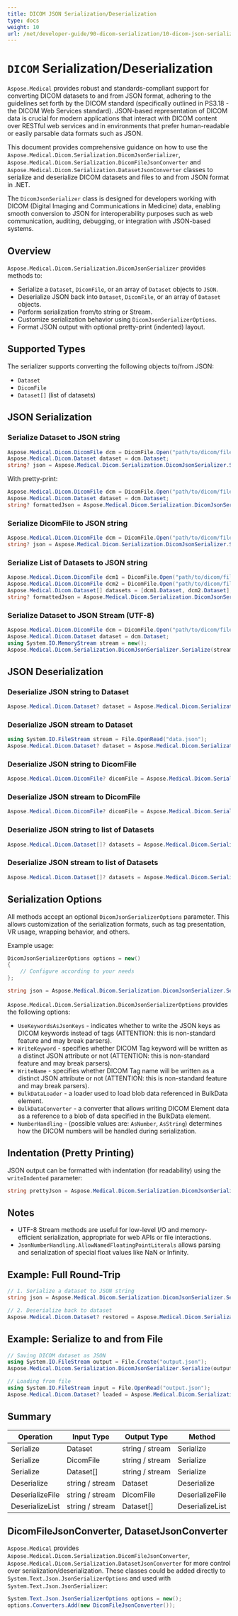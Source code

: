 ```yaml
---
title: DICOM JSON Serialization/Deserialization
type: docs
weight: 10
url: /net/developer-guide/90-dicom-serialization/10-dicom-json-serialization/
---
```



# `DICOM` Serialization/Deserialization

`Aspose.Medical` provides robust and standards-compliant support for converting DICOM datasets to and from JSON format, adhering to the guidelines set forth by the DICOM standard (specifically outlined in PS3.18 - the DICOM Web Services standard). JSON-based representation of DICOM data is crucial for modern applications that interact with DICOM content over RESTful web services and in environments that prefer human-readable or easily parsable data formats such as JSON.

This document provides comprehensive guidance on how to use the `Aspose.Medical.Dicom.Serialization.DicomJsonSerializer`, `Aspose.Medical.Dicom.Serialization.DicomFileJsonConverter` and `Aspose.Medical.Dicom.Serialization.DatasetJsonConverter` classes to serialize and deserialize DICOM datasets and files to and from JSON format in .NET.

The `DicomJsonSerializer` class is designed for developers working with DICOM (Digital Imaging and Communications in Medicine) data, enabling smooth conversion to JSON for interoperability purposes such as web communication, auditing, debugging, or integration with JSON-based systems.

## Overview

`Aspose.Medical.Dicom.Serialization.DicomJsonSerializer` provides methods to:

- Serialize a `Dataset`, `DicomFile`, or an array of `Dataset` objects to `JSON`.
- Deserialize JSON back into `Dataset`, `DicomFile`, or an array of `Dataset` objects.
- Perform serialization from/to string or Stream.
- Customize serialization behavior using `DicomJsonSerializerOptions`.
- Format JSON output with optional pretty-print (indented) layout.

## Supported Types

The serializer supports converting the following objects to/from JSON:

- `Dataset`
- `DicomFile`
- `Dataset[]` (list of datasets)

## JSON Serialization

### Serialize Dataset to JSON string

```csharp
Aspose.Medical.Dicom.DicomFile dcm = DicomFile.Open("path/to/dicom/file.dcm");
Aspose.Medical.Dicom.Dataset dataset = dcm.Dataset;
string? json = Aspose.Medical.Dicom.Serialization.DicomJsonSerializer.Serialize(dataset);
```

With pretty-print:

```csharp
Aspose.Medical.Dicom.DicomFile dcm = DicomFile.Open("path/to/dicom/file.dcm");
Aspose.Medical.Dicom.Dataset dataset = dcm.Dataset;
string? formattedJson = Aspose.Medical.Dicom.Serialization.DicomJsonSerializer.Serialize(dataset, writeIndented: true);
```

### Serialize DicomFile to JSON string

```csharp
Aspose.Medical.Dicom.DicomFile dcm = DicomFile.Open("path/to/dicom/file.dcm");
string? json = Aspose.Medical.Dicom.Serialization.DicomJsonSerializer.Serialize(dcm);
```

### Serialize List of Datasets to JSON string

```csharp
Aspose.Medical.Dicom.DicomFile dcm1 = DicomFile.Open("path/to/dicom/file-1.dcm");
Aspose.Medical.Dicom.DicomFile dcm2 = DicomFile.Open("path/to/dicom/file-2.dcm");
Aspose.Medical.Dicom.Dataset[] datasets = [dcm1.Dataset, dcm2.Dataset];
string? formattedJson = Aspose.Medical.Dicom.Serialization.DicomJsonSerializer.Serialize(datasets, writeIndented: true);
```

### Serialize Dataset to JSON Stream (UTF-8)

```csharp
Aspose.Medical.Dicom.DicomFile dcm = DicomFile.Open("path/to/dicom/file.dcm");
Aspose.Medical.Dicom.Dataset dataset = dcm.Dataset;
using System.IO.MemoryStream stream = new();
Aspose.Medical.Dicom.Serialization.DicomJsonSerializer.Serialize(stream, dataset);
```

## JSON Deserialization

### Deserialize JSON string to Dataset

```csharp
Aspose.Medical.Dicom.Dataset? dataset = Aspose.Medical.Dicom.Serialization.DicomJsonSerializer.Deserialize(jsonText);
```

### Deserialize JSON stream to Dataset

```csharp
using System.IO.FileStream stream = File.OpenRead("data.json");
Aspose.Medical.Dicom.Dataset? dataset = Aspose.Medical.Dicom.Serialization.DicomJsonSerializer.Deserialize(stream);
```

### Deserialize JSON string to DicomFile

```csharp
Aspose.Medical.Dicom.DicomFile? dicomFile = Aspose.Medical.Dicom.Serialization.DicomJsonSerializer.DeserializeFile(jsonText);
```

### Deserialize JSON stream to DicomFile

```csharp
Aspose.Medical.Dicom.DicomFile? dicomFile = Aspose.Medical.Dicom.Serialization.DicomJsonSerializer.DeserializeFile(stream);
```

### Deserialize JSON string to list of Datasets

```csharp
Aspose.Medical.Dicom.Dataset[]? datasets = Aspose.Medical.Dicom.Serialization.DicomJsonSerializer.DeserializeList(jsonText);
```

### Deserialize JSON stream to list of Datasets

```csharp
Aspose.Medical.Dicom.Dataset[]? datasets = Aspose.Medical.Dicom.Serialization.DicomJsonSerializer.DeserializeList(stream);
```

## Serialization Options

All methods accept an optional `DicomJsonSerializerOptions` parameter. This allows customization of the serialization formats, such as tag presentation, VR usage, wrapping behavior, and others.

Example usage:

```csharp
DicomJsonSerializerOptions options = new()
{
    // Configure according to your needs
};

string json = Aspose.Medical.Dicom.Serialization.DicomJsonSerializer.Serialize(dataset, options);
```

`Aspose.Medical.Dicom.Serialization.DicomJsonSerializerOptions` provides the following options:
- `UseKeywordsAsJsonKeys` - indicates whether to write the JSON keys as DICOM keywords instead of tags (ATTENTION: this is non-standard feature and may break parsers).
- `WriteKeyword` - specifies whether DICOM Tag keyword will be written as a distinct JSON attribute or not (ATTENTION: this is non-standard feature and may break parsers).
- `WriteName` - specifies whether DICOM Tag name will be written as a distinct JSON attribute or not (ATTENTION: this is non-standard feature and may break parsers).
- `BulkDataLoader` - a loader used to load blob data referenced in BulkData element.
- `BulkDataConverter` - a converter that allows writing DICOM Element data as a reference to a blob of data specified in the BulkData element.
- `NumberHandling` - (possible values are: `AsNumber`, `AsString`) determines how the DICOM numbers will be handled during serialization.

## Indentation (Pretty Printing)

JSON output can be formatted with indentation (for readability) using the `writeIndented` parameter:

```csharp
string prettyJson = Aspose.Medical.Dicom.Serialization.DicomJsonSerializer.Serialize(dataset, writeIndented: true);
```

## Notes

- UTF-8 Stream methods are useful for low-level I/O and memory-efficient serialization, appropriate for web APIs or file interactions.
- `JsonNumberHandling.AllowNamedFloatingPointLiterals` allows parsing and serialization of special float values like NaN or Infinity.

## Example: Full Round-Trip

```csharp
// 1. Serialize a dataset to JSON string
string json = Aspose.Medical.Dicom.Serialization.DicomJsonSerializer.Serialize(dataset, writeIndented: true);

// 2. Deserialize back to dataset
Aspose.Medical.Dicom.Dataset? restored = Aspose.Medical.Dicom.Serialization.DicomJsonSerializer.Deserialize(json);
```

## Example: Serialize to and from File

```csharp
// Saving DICOM dataset as JSON
using System.IO.FileStream output = File.Create("output.json");
Aspose.Medical.Dicom.Serialization.DicomJsonSerializer.Serialize(output, dataset, writeIndented: true);

// Loading from file
using System.IO.FileStream input = File.OpenRead("output.json");
Aspose.Medical.Dicom.Dataset? loaded = Aspose.Medical.Dicom.Serialization.DicomJsonSerializer.Deserialize(input);
```

## Summary

| Operation                      | Input Type     | Output Type     | Method                |
|-------------------------------|----------------|------------------|------------------------|
| Serialize                     | Dataset         | string / stream | Serialize              |
| Serialize                     | DicomFile       | string / stream | Serialize              |
| Serialize                     | Dataset[]       | string / stream | Serialize              |
| Deserialize                   | string / stream | Dataset         | Deserialize            |
| DeserializeFile               | string / stream | DicomFile       | DeserializeFile        |
| DeserializeList               | string / stream | Dataset[]       | DeserializeList        |


## DicomFileJsonConverter, DatasetJsonConverter

`Aspose.Medical` provides `Aspose.Medical.Dicom.Serialization.DicomFileJsonConverter`, `Aspose.Medical.Dicom.Serialization.DatasetJsonConverter` for more control over serialization/deserialization. These classes could be added directly to `System.Text.Json.JsonSerializerOptions` and used with `System.Text.Json.JsonSerializer`:

```csharp
System.Text.Json.JsonSerializerOptions options = new();
options.Converters.Add(new DicomFileJsonConverter());
```

